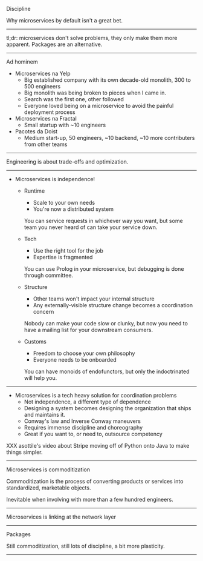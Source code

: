 Discipline

Why microservices by default isn't a great bet.

---

tl;dr: microservices don't solve problems, they only make them more apparent. Packages are an alternative.

---

Ad hominem

- Microservices na Yelp
  - Big established company with its own decade-old monolith, 300 to 500 engineers
  - Big monolith was being broken to pieces when I came in.
  - Search was the first one, other followed
  - Everyone loved being on a microservice to avoid the painful deployment process
- Microservices na Fractal
  - Small startup with ~10 engineers
- Pacotes da Doist
  - Medium start-up, 50 engineers, ~10 backend, ~10 more contributers from other teams

---

Engineering is about trade-offs and optimization.

---

- Microservices is independence!

    - Runtime
      - Scale to your own needs
      - You're now a distributed system
  
      You can service requests in whichever way you want, but some team you never heard of can take your service down.

    - Tech
      - Use the right tool for the job
      - Expertise is fragmented
  
      You can use Prolog in your microservice, but debugging is done through committee.

    - Structure
      - Other teams won't impact your internal structure
      - Any externally-visible structure change becomes a coordination concern

      Nobody can make your code slow or clunky, but now you need to have a mailing list for your downstream consumers.

  - Customs
    - Freedom to choose your own philosophy
    - Everyone needs to be onboarded

    You can have monoids of endofunctors, but only the indoctrinated will help you.

---

- Microservices is a tech heavy solution for coordination problems
  - Not independence, a different type of dependence
  - Designing a system becomes designing the organization that ships and maintains it.
  - Conway's law and Inverse Conway maneuvers
  - Requires immense discipline and choreography
  - Great if you want to, or need to, outsource competency

XXX asottile's video about Stripe moving off of Python onto Java to make things simpler.

---

Microservices is commoditization

Commoditization is the process of converting products or services into standardized, marketable objects.

Inevitable when involving with more than a few hundred engineers.

---

Microservices is linking at the network layer

---

Packages

Still commoditization, still lots of discipline, a bit more plasticity.

---

